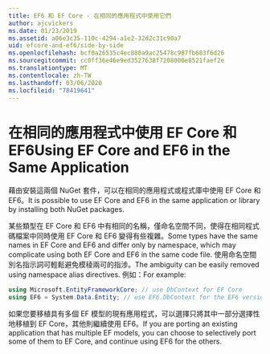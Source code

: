 ```yaml
---
title: EF6 和 EF Core - 在相同的應用程式中使用它們
author: ajcvickers
ms.date: 01/23/2019
ms.assetid: a06e3c35-110c-4294-a1e2-32d2c31c90a7
uid: efcore-and-ef6/side-by-side
ms.openlocfilehash: bcf0a26535c4ec880a9ac25478c987fb683f6d26
ms.sourcegitcommit: cc0ff36e46e9ed3527638f7208000e8521faef2e
ms.translationtype: MT
ms.contentlocale: zh-TW
ms.lasthandoff: 03/06/2020
ms.locfileid: "78419641"
---
```

# <a name="using-ef-core-and-ef6-in-the-same-application"></a><span data-ttu-id="5e275-102">在相同的應用程式中使用 EF Core 和 EF6</span><span class="sxs-lookup"><span data-stu-id="5e275-102">Using EF Core and EF6 in the Same Application</span></span>

<span data-ttu-id="5e275-103">藉由安裝這兩個 NuGet 套件，可以在相同的應用程式或程式庫中使用 EF Core 和 EF6。</span><span class="sxs-lookup"><span data-stu-id="5e275-103">It is possible to use EF Core and EF6 in the same application or library by installing both NuGet packages.</span></span>

<span data-ttu-id="5e275-104">某些類型在 EF Core 和 EF6 中有相同的名稱，僅命名空間不同，使得在相同程式碼檔案中同時使用 EF Core 和 EF6 變得有些複雜。</span><span class="sxs-lookup"><span data-stu-id="5e275-104">Some types have the same names in EF Core and EF6 and differ only by namespace, which may complicate using both EF Core and EF6 in the same code file.</span></span> <span data-ttu-id="5e275-105">使用命名空間別名指示詞可輕鬆避免模稜兩可的指涉。</span><span class="sxs-lookup"><span data-stu-id="5e275-105">The ambiguity can be easily removed using namespace alias directives.</span></span> <span data-ttu-id="5e275-106">例如：</span><span class="sxs-lookup"><span data-stu-id="5e275-106">For example:</span></span>

``` csharp
using Microsoft.EntityFrameworkCore; // use DbContext for EF Core
using EF6 = System.Data.Entity; // use EF6.DbContext for the EF6 version
```

<span data-ttu-id="5e275-107">如果您要移植具有多個 EF 模型的現有應用程式，可以選擇只將其中一部分選擇性地移植到 EF Core，其他則繼續使用 EF6。</span><span class="sxs-lookup"><span data-stu-id="5e275-107">If you are porting an existing application that has multiple EF models, you can choose to selectively port some of them to EF Core, and continue using EF6 for the others.</span></span>
